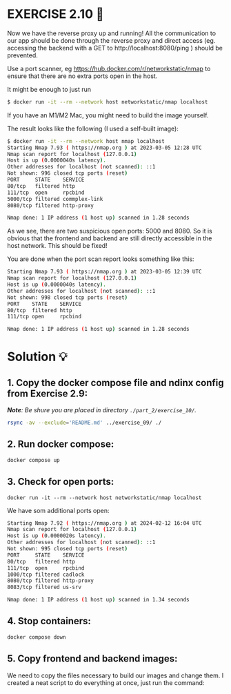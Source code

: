 # EXERCISE 2.10 🤔
Now we have the reverse proxy up and running! All the communication to our app should be done through the reverse proxy and direct access (eg. accessing the backend with a GET to http://localhost:8080/ping ) should be prevented.

Use a port scanner, eg https://hub.docker.com/r/networkstatic/nmap to ensure that there are no extra ports open in the host.

It might be enough to just run

```bash
$ docker run -it --rm --network host networkstatic/nmap localhost
```
If you have an M1/M2 Mac, you might need to build the image yourself.

The result looks like the following (I used a self-built image):
```bash
$ docker run -it --rm --network host nmap localhost
Starting Nmap 7.93 ( https://nmap.org ) at 2023-03-05 12:28 UTC
Nmap scan report for localhost (127.0.0.1)
Host is up (0.0000040s latency).
Other addresses for localhost (not scanned): ::1
Not shown: 996 closed tcp ports (reset)
PORT     STATE    SERVICE
80/tcp   filtered http
111/tcp  open     rpcbind
5000/tcp filtered commplex-link
8080/tcp filtered http-proxy

Nmap done: 1 IP address (1 host up) scanned in 1.28 seconds
```
As we see, there are two suspicious open ports: 5000 and 8080. So it is obvious that the frontend and backend are still directly accessible in the host network. This should be fixed!

You are done when the port scan report looks something like this:
```bash
Starting Nmap 7.93 ( https://nmap.org ) at 2023-03-05 12:39 UTC
Nmap scan report for localhost (127.0.0.1)
Host is up (0.0000040s latency).
Other addresses for localhost (not scanned): ::1
Not shown: 998 closed tcp ports (reset)
PORT    STATE    SERVICE
80/tcp  filtered http
111/tcp open     rpcbind

Nmap done: 1 IP address (1 host up) scanned in 1.28 seconds
```
# Solution 💡

## 1. Copy the docker compose file and ndinx config from Exercise 2.9:
_**Note**: Be shure you are placed in directory `./part_2/exercise_10/`._

```bash
rsync -av --exclude='README.md' ../exercise_09/ ./
```

## 2. Run docker compose:
```bash
docker compose up
```

## 3. Check for open ports:
```docker
docker run -it --rm --network host networkstatic/nmap localhost
```
We have som additional ports open:
```bash
Starting Nmap 7.92 ( https://nmap.org ) at 2024-02-12 16:04 UTC
Nmap scan report for localhost (127.0.0.1)
Host is up (0.0000020s latency).
Other addresses for localhost (not scanned): ::1
Not shown: 995 closed tcp ports (reset)
PORT     STATE    SERVICE
80/tcp   filtered http
111/tcp  open     rpcbind
1000/tcp filtered cadlock
8080/tcp filtered http-proxy
8083/tcp filtered us-srv

Nmap done: 1 IP address (1 host up) scanned in 1.34 seconds
```

## 4. Stop containers:
```bash
docker compose down
```

## 5. Copy frontend and backend images:

We need to copy the files necessary to build our images and change them.
I created a neat script to do everything at once, just run the command:

```bash

```